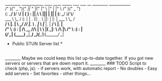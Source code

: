  ________  ___________  ____  ____  _____  ___   ___        __      ________  ___________  <br>
 /"       )("     _   ")("  _||_ " |(\"   \|"  \ |"  |      |" \    /"       )("     _   ") <br>
(:   \___/  )__/  \\__/ |   (  ) : ||.\\   \    |||  |      ||  |  (:   \___/  )__/  \\__/  <br>
 \___  \       \\_ /    (:  |  | . )|: \.   \\  ||:  |      |:  |   \___  \       \\_ /     <br>
  __/  \\      |.  |     \\ \__/ // |.  \    \. | \  |___   |.  |    __/  \\      |.  |     <br>
 /" \   :)     \:  |     /\\ __ //\ |    \    \ |( \_|:  \  /\  |\  /" \   :)     \:  |     <br>
(_______/       \__|    (__________) \___|\____\) \_______)(__\_|_)(_______/       \__|     <br>
 * Public STUN Server list *<br>
<br>
________
Maybe we could keep this list up-to-date together. If you got new servers or servers that are down report it.
________
### TODO
Script to check (php, js):
 - if servers work, with automatic report
 - No doubles
 - Easy add servers
 - Set favorites
 - other things...
